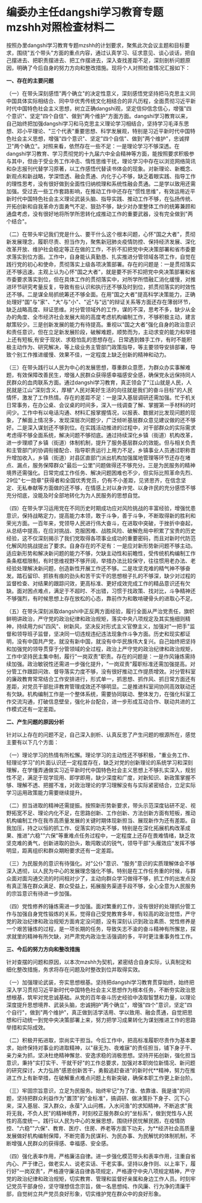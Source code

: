 # 编委办主任dangshi学习教育专题mzshh对照检查材料二

按照办里dangshi学习教育专题mzshh的计划要求，聚焦此次会议主题和目标要求，围绕"五个带头"方面的重点内容，通过认真学习、征求意见、谈心谈话，把自己摆进去、把职责摆进去、把工作摆进去，深入查找差距不足，深刻剖析问题原因，明确了今后自身的努力方向和整改措施。现将个人对照检查情况汇报如下：

**一、存在的主要问题**

（一）在带头深刻感悟"两个确立"的决定性意义，深刻感悟党坚持把马克思主义同中国具体实际相结合、同中华优秀传统文化相结合的非凡历程，全面贯彻习近平新时代中国特色社会主义思想，树立正确dangshi观，坚定信仰信念信心，增强"四个意识"、坚定"四个自信"、做到"两个维护"方面方面。dangshi学习教育以来，自己始终把加强dangshi学习和马克思主义理论学习相结合，坚持学习毛泽东思想、邓小平理论、"三个代表"重要思想、科学发展观，特别是习近平新时代中国特色社会主义思想，增强"四个意识"、坚定"四个自信"、做到"两个维护"，忠诚捍卫"两个确立"。对照来看，依然存在一些不足：一是理论学习不够深透。在dangshi学习教育、学习贯彻党的十九届六中全会精神等方面，能按照要求积极参与其中，但由于受业务工作冲击、惰性思维干扰，理论学习中存在以浏览网络简讯和杂志报刊代替学习原著，以工作感悟代替读书体会的现象。对新理论、新概念、新观点和新战略，学深悟透、融会贯通、内化于心不够，缺乏着眼实践、指导工作的理性思考，没有很好做到全面性归纳梳理和系统性融会贯通。二是学以致用还需加强。受过去一些工作套路影响，在推动工作中还存在"惯性思维"，有效运用近平新时代中国特色社会主义理论武装头脑、指导实践、推动工作不够，在弘扬传统、开拓创新和自我革命方面勇气不足、狠劲不够，缺少对办里整体工作的统筹兼顾和通盘考虑，没有很好地将所学所思转化成推动工作的重要武器，没有完全做到"两个结合"。

（二）在带头牢记我们党是什么、要干什么这个根本问题，心怀"国之大者"，贯彻新发展理念，履职尽责、担当作为，聚焦新冠肺炎疫情防控、保持经济发展、深化改革开放、维护社会稳定等正在做的工作，不折不扣把党中央决策部署和省市委要求落实到位方面。工作中，自身能认真勤恳、扎实推进分管领域各项工作，自觉在践行党的初心和使命，贯彻落实上级各项决策部署。存在的问题是：一是贯彻落实还不够迅速。主观上认为心怀"国之大者"，就是要不折不扣把党中央决策部署和省市委要求落实到位，但在具体工作的贯彻落实中，对所学所悟融汇消化缓慢，对推进环节研究考量反复，导致有些认识和执行还不够及时到位，抓贯彻落实的时效性还不够。二是谋全局抓统筹还不够全面。在用"国之大者"提高科学决策能力，正确处理好"国"与"家"、"大"与"小"、"近"与"远"的辩证关系等方面还存在薄弱环节，缺乏战略高度、辩证思维。对分管领域外的工作，谋的不深，思考不多，缺少从全办的角度、全市经济社会发展大局的高度考虑机构编制工作，不够积极主动，建言献策较少。三是创新发展的能力有待提高。重视以"国之大者"强化自身的政治意识和责任意识，但在立足新发展阶段，破解难题，顺势而为，主动求变的能力和举措上还有短板,有安于现状、求稳怕乱的思想存在。日常遇到棘手工作，有时不能积极主动作为、研究解决，等上级业务主管部门政策指导，等主要领导安排部署，导致个别工作推进缓慢、效果不佳，一定程度上缺乏创新的精神和动力。

（三）在带头践行以人民为中心的发展思想，尊重群众意愿，为群众办实事解难题，有效保障改善民生，增强人民群众获得感幸福感安全感，确保党永远保持同人民群众的血肉联系方面。通过dangshi学习教育，真正领会了"江山就是人民，人民就是江山"深刻含义，厚植"人民对美好生活的向往就是我们的奋斗目标"的人民情怀，激发了工作热情。存在的差距不足：一是深入基层调研还需加强。忙于机关日常事务，在办公桌、会议桌的时间多，深入一线调查了解、掌握第一手材料的时间少。工作中有以电话沟通、材料汇报掌握情况，以报表、数据对比发现问题的现象，了解面上情况多，发现深层次问题少，广泛倾听基层群众意见建议做的还不够好。二是深入谋划还不够到位。在实践活动推进的过程中，对干部群众的实际需求考虑得不够全面系统，解决问题不够彻底。通过持续深化乡镇（街道）机构改革，进一步理顺了乡镇（街道）体制机制，提升了服务基层群众的效能。但与相关负责和主管部门的协调衔接配合、指导职责运行上用力不足，乡镇事业人员通过职称晋升增加收入，乡镇（街道）对县区直部门派出机构加强属地管理等环节还存在堵点、漏点，服务保障群众"最后一公里"问题做得还不够充分。三是为民服务的精神境界还需强化。日常完成工作任务、解决问题困难也不少，但实际比照革命先烈、29位"七一勋章"获得者和全国优秀党员，仍有不小差距，见贤思齐，在信念坚定、无私奉献等方面做的还不够，在情感上对以身许党、以身许民的充分感悟不够充分彻底，没能及时全部地转化为为人民服务的思想自觉。

（四）在带头学习运用党在不同历史时期成功应对风险挑战的丰富经验，增强忧患意识，保持战略定力，提高能力本领，敢于斗争，善于斗争，不断取得新的胜利和荣光方面。一百年来，党领导人民进行伟大奋斗，在进取中突破，于挫折中奋起，从总结中提高，在应对挑战、克服困难、战胜风险、破解危局中积累了宝贵的历史经验，这不仅深刻揭示了我们党取得各项事业成功的重要密码，而且对新时代防范化解风险挑战提出了要求。自身存在的不足有：一是应对新形势新问题不够主动。适应新形势和解决新问题的能力不够，欠缺主动性和前瞻性，受传统机构编制工作条条框框限制，有时思维视野不够开阔，举措办法比较保守，往往惯用老办法、老经验处理解决新问题，创造新性开展工作还不够。二是攻坚克难的精气神不够奋发。踏石留印、抓铁有痕的劲头和苦干实干的思想根子扎的不够深，缺少对过程的监督检查、对结果的跟踪问效，更高标准、更好成效完成工作的精品意识还有欠缺。面对困点难点，满足于不超时、不出错，习惯于找政策、找对比，斗争精神还不够强烈，有时候思想上存在放松的心态，靠前作为和敢啃硬骨头的进取心不足。

（五）在带头深刻派取dangshi中正反两方面经验，履行全面从严治党责任，旗帜鲜明讲政治，严守党的政治纪律和政治规矩，落实中央八项规定及其实施细则精神，持续用力纠"四风"、树新风，坚决反对形式主义官僚主义，加强对"一把手"监督和领导班子监督，坚决同一切违规违纪违法现象作斗争方面。历史和现实都证明，没有中国共产党，就没有新中国，就没有中华民族伟大复兴。自己始终把坚持和加强党的领导贯穿于分管领域的全过程，政治上严守党的政治纪律和政治规矩，工作中坚持民主集中制，履行"一岗双责"职责。存在的问题是：一是作风锤炼需持续加强。政治敏锐性还需进一步强化提升，"一岗双责"履职标准还需加强提高。对分管工作跟踪问效、督导落实力度不够，没有很好推动工作提质增效。对分管科室的廉政教育常常结合工作安排进行，形式单一，抓思想、抓作风、抓日常方面还有差距，对党员干部批评教育管理成效还不够明显。二是推进科室间协同高效联动还有欠缺。机构编制工作是一个整体系统，需要协同联动、整体发力，在强化科室工作交流沟通，打破信息壁垒，强化补台配合，进一步形成互动合作、联动共进的工作模式还有一定差距。

**二、产生问题的原因分析**

针对以上存在的问题不足，自己深入剖析、认真反思了产生问题的根源所在，感觉主要有以下几个方面：

（一）理论学习的热情有所松懈。理论学习的主动性还不够积极，"重业务工作、轻理论学习"的片面认识还一定程度存在，缺乏对党的创新理论的系统学习和深刻理解，在学懂弄通做实习近平新时代中国特色社会主义思想上不够扎实深入，规划性不足，满足于现学现用、即学即用，缺少深度和广度，对新知识、新政策掌握不够、理解不透、把握不准，对政治理论的学习理解没有与实际紧密结合，立足实际学习运用政策能力需要继续提升。

（二）担当进取的精神还需提振。按照新形势新要求，带头示范深度钻研不足、视野拓宽不足、理论内化不足，在思路创新、工作创新、方法创新方面有短板，推动机构编制工作在我市高质量发展的关键时期体现新担当、展现新作为还有差距。自我加压，持之以恒的抓工作、促落实的功夫不够，特别是在深化拓展机构改革成果、推进"六稳""六保"等重难点任务过程中，一定程度上还存在畏难情绪，缺乏攻坚克难的勇气，创新进取的劲头，敢闯敢试的锐气，领导干部"头雁效应"发挥不够明显，距离组织和群众期盼要求还有一定差距。

（三）为民服务的意识有待强化。对"公仆"意识、"服务"意识的实质理解体会不够深入透彻，以人民为中心的发展理念强化不够。特别是在工作任务重的时候，与群众面对面沟通交流的时间相对少了，主动向群众学习做得不够，抓工作的出发点没有真正落在群众满足、群众受益上，拓展服务渠道手段不够，全心全意为人民服务的宗旨意识有待进一步加强。

（四）党性修养的锤炼需进一步加强。面对繁重的工作，没有很好的处理抓分管工作与加强自身党性锻炼的关系，觉得自己受党教育多年，有较高的政治觉悟，严守党的政治纪律和政治规矩方面肯定没问题，没有深刻认识到政治素质、党性修养是一个艰苦锤炼的过程，是一项长期的任务，导致矢志不渝的奋斗精神有所懈怠，探求就里的精神有所欠缺，对严肃党内政治生活强调的多，平时更注重事务性工作。

**三、今后的努力方向和整改措施**

针对查摆的问题和原因，以本次mzshh为契机，紧密结合自身实际，认真制定和细化整改措施，务求将存在问题及时整改到位并取得实效。

（一）加强理论武装，夯实思想根基。坚持把dangshi学习教育贯穿始终，始终把深入学习贯彻习近平新时代中国特色社会主义思想作为根本任务，不断夯实政治思想根基，筑牢对党忠诚基础。从党的百年奋斗历史经验中汲取智慧和力量，以理论深度提升思想境界、武装头脑，忠诚拥护"两个确立"，增强"四个"意识，坚定"四个自行"，做到"两个维护"，真正做到活学活用、学以致用、融会贯通，自觉把思想和行动统一到党中央决策部署上来，努力把学习成果转化为谋划推进工作的思路举措和实际成效。

（二）积极开拓进取，崇尚实干担当。今后工作中，把高标准履职尽责作为基本要求，始终保持对事业的进取精神，以"昼无为、夜难寐"的责任担当，铺下身子干、亲力亲为抓，坚决杜绝精神懈怠、安逸求稳的消极思想。坚持开拓创新，强化担当意识，秉持"实打实干、干就干好"的工作总要求，加强对本职岗位新情况、新问题的研究探讨，大力弘扬"感恩创新苦干，勇毅追赶奋进"的新时代\*\*精神，努力在推进工作上有新举措，在破解重点难点问题上有新突破，确保本职工作更上新台阶。

（三）牢固宗旨意识，立足为民服务。始终牢记"为了谁、依靠谁、我是谁"的问题，坚持把群众利益作为"置顶"的"金标准"，搞调研、做决策扑下身子、沉下心来，深入基层、深入群众，永葆"入山问樵，入水问渔"的求知精神，不断追求"我将无我，不负人民"的精神境界，时刻校正服务群众的"坐标系"，做到党性与人民性的高度统一。践行以人民为中心的发展思想，围绕纾民忧解民困，在疫情防控、"六稳""六保"、教育、医疗、住房、养老等方面下功夫，为\*\*经济社会高质量发展做好机构编制保障，不断完善为民谋利、为民办事、为民解忧的体制机制，不断增强人民群众的获得感、幸福感、安全感。

（四）强化表率作用，严格廉洁自律。进一步强化模范带头和表率作用，注重自省内心、严于律己，做老实人、说老实话、干老实事。坚持以身作则、以上率下，履行好"一岗双责"，严格遵守廉洁自律各项规定，严格遵守中央八项规定精神，严守党的政治纪律和政治规矩，切实教育、管理和监督好亲属和身边工作人员。时刻牢记党员干部身份，坚守理想信念宗旨，做一名思想纯、作风廉、行为净的清廉干部，自觉树立共产党员良好形象，切实维护党在群众中的良好形象。
